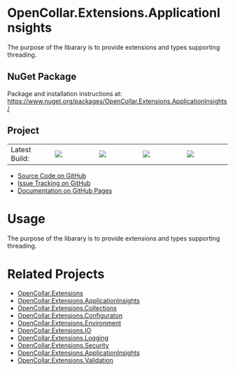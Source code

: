 # OpenCollar.Extensions.ApplicationInsights

The purpose of the libarary is to provide extensions and types supporting threading.

## NuGet Package

Package and installation instructions at: https://www.nuget.org/packages/OpenCollar.Extensions.ApplicationInsights/

## Project
<table style="border-style: none; width: 100%;">
    <tr style="border-style: none;">
        <td style="width: 20%; border-style: none;">Latest Build:</td>
        <td style="width: 20%; border-style: none;"><a href="https://github.com/open-collar/OpenCollar.Extensions.ApplicationInsights/actions"><img src="https://img.shields.io/github/workflow/status/open-collar/OpenCollar.Extensions.ApplicationInsights/Build and Deploy"/></a></td>
        <td style="width: 20%; border-style: none;"><a href="https://coveralls.io/github/open-collar/OpenCollar.Extensions.ApplicationInsights?branch=master"><img src="https://coveralls.io/repos/github/open-collar/OpenCollar.Extensions.ApplicationInsights/badge.svg?branch=master"/></a></td>
        <td style="width: 20%; border-style: none;"><a href="https://www.nuget.org/packages/OpenCollar.Extensions.ApplicationInsights/"><img src="https://img.shields.io/nuget/vpre/OpenCollar.Extensions.ApplicationInsights?color=green"/></a></td>
        <td style="width: 20%; border-style: none;"><a href="https://www.nuget.org/packages/OpenCollar.Extensions.ApplicationInsights/"><img src="https://img.shields.io/nuget/dt/OpenCollar.Extensions.ApplicationInsights?color=green"/></a></td>
    </tr>
</table>

 * [Source Code on GitHub](https://github.com/open-collar/OpenCollar.Extensions.ApplicationInsights)
 * [Issue Tracking on GitHub](https://github.com/open-collar/OpenCollar.Extensions.ApplicationInsights/issues)
 * [Documentation on GitHub Pages](https://open-collar.github.io/OpenCollar.Extensions.ApplicationInsights/)

# Usage

The purpose of the libarary is to provide extensions and types supporting threading.

# Related Projects

* [OpenCollar.Extensions](https://github.com/open-collar/OpenCollar.Extensions)
* [OpenCollar.Extensions.ApplicationInsights](https://github.com/open-collar/OpenCollar.Extensions.ApplicationInsights)
* [OpenCollar.Extensions.Collections](https://github.com/open-collar/OpenCollar.Extensions.Collections)
* [OpenCollar.Extensions.Configuraton](https://github.com/open-collar/OpenCollar.Extensions.Configuraton)
* [OpenCollar.Extensions.Environment](https://github.com/open-collar/OpenCollar.Extensions.Environment)
* [OpenCollar.Extensions.IO](https://github.com/open-collar/OpenCollar.Extensions.IO)
* [OpenCollar.Extensions.Logging](https://github.com/open-collar/OpenCollar.Extensions.Logging)
* [OpenCollar.Extensions.Security](https://github.com/open-collar/OpenCollar.Extensions.Security)
* [OpenCollar.Extensions.ApplicationInsights](https://github.com/open-collar/OpenCollar.Extensions.ApplicationInsights)
* [OpenCollar.Extensions.Validation](https://github.com/open-collar/OpenCollar.Extensions.Validation)